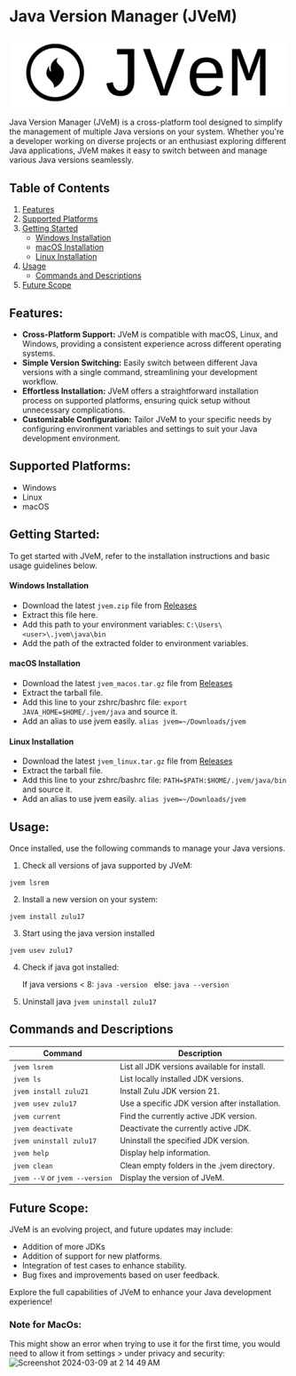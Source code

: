 # Java Version Manager (JVeM)

![JVeM](/public/final-logo-black.png)

Java Version Manager (JVeM) is a cross-platform tool designed to simplify the management of multiple Java versions on your system. Whether you're a developer working on diverse projects or an enthusiast exploring different Java applications, JVeM makes it easy to switch between and manage various Java versions seamlessly.

## Table of Contents

1. [Features](#features)
2. [Supported Platforms](#supported-platforms)
3. [Getting Started](#getting-started)
   - [Windows Installation](#windows-installation)
   - [macOS Installation](#macos-installation)
   - [Linux Installation](#linux-installation)
4. [Usage](#usage)
   - [Commands and Descriptions](#commands-and-descriptions)
5. [Future Scope](#future-scope)

## Features:

- **Cross-Platform Support:** JVeM is compatible with macOS, Linux, and Windows, providing a consistent experience across different operating systems.
- **Simple Version Switching:** Easily switch between different Java versions with a single command, streamlining your development workflow.
- **Effortless Installation:** JVeM offers a straightforward installation process on supported platforms, ensuring quick setup without unnecessary complications.
- **Customizable Configuration:** Tailor JVeM to your specific needs by configuring environment variables and settings to suit your Java development environment.

## Supported Platforms:

- Windows
- Linux
- macOS

## Getting Started:

To get started with JVeM, refer to the installation instructions and basic usage guidelines below.

#### Windows Installation

- Download the latest `jvem.zip` file from [Releases](https://github.com/anusikh/jvem/releases)
- Extract this file here.
- Add this path to your environment variables: `C:\Users\<user>\.jvem\java\bin`
- Add the path of the extracted folder to environment variables.

#### macOS Installation

- Download the latest `jvem_macos.tar.gz` file from [Releases](https://github.com/anusikh/jvem/releases)
- Extract the tarball file.
- Add this line to your zshrc/bashrc file: `export JAVA_HOME=$HOME/.jvem/java` and source it.
- Add an alias to use jvem easily. `alias jvem=~/Downloads/jvem`

#### Linux Installation

- Download the latest `jvem_linux.tar.gz` file from [Releases](https://github.com/anusikh/jvem/releases)
- Extract the tarball file.
- Add this line to your zshrc/bashrc file: `PATH=$PATH:$HOME/.jvem/java/bin` and source it.
- Add an alias to use jvem easily. `alias jvem=~/Downloads/jvem`

## Usage:

Once installed, use the following commands to manage your Java versions.
1. Check all versions of java supported by JVeM:
```
jvem lsrem
```
2. Install a new version on your system:
```
jvem install zulu17
```
3. Start using the java version installed
```
jvem usev zulu17
```
4. Check if java got installed:

   If java versions < 8:
`java -version `
   else:
`java --version`
5. Uninstall java
`jvem uninstall zulu17`


## Commands and Descriptions

| Command                        | Description                                    |
| ------------------------------ | ---------------------------------------------- |
| `jvem lsrem`                   | List all JDK versions available for install.   |
| `jvem ls`                      | List locally installed JDK versions.           |
| `jvem install zulu21`          | Install Zulu JDK version 21.                   |
| `jvem usev zulu17`             | Use a specific JDK version after installation. |
| `jvem current`                 | Find the currently active JDK version.         |
| `jvem deactivate`              | Deactivate the currently active JDK.           |
| `jvem uninstall zulu17`        | Uninstall the specified JDK version.           |
| `jvem help`                    | Display help information.                      |
| `jvem clean`                   | Clean empty folders in the .jvem directory.    |
| `jvem --V` or `jvem --version` | Display the version of JVeM.                   |

## Future Scope:

JVeM is an evolving project, and future updates may include:

- Addition of more JDKs
- Addition of support for new platforms.
- Integration of test cases to enhance stability.
- Bug fixes and improvements based on user feedback.

Explore the full capabilities of JVeM to enhance your Java development experience!



### Note for MacOs:
This might show an error when trying to use it for the first time, you would need to allow it from settings > under privacy and security:
<img width="710" alt="Screenshot 2024-03-09 at 2 14 49 AM" src="https://github.com/anusikh/jvem/assets/64547846/0f37ea90-1b68-4272-a823-f8dd2390c324">
